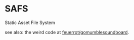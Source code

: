 # SAFS
Static Asset File System

see also: the weird code at [feuerrot/gomumblesoundboard](https://github.com/feuerrot/gomumblesoundboard).